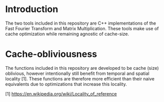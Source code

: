 # Introduction
The two tools included in this repository are C++ implementations of the Fast Fourier Transform and Matrix Multiplication.
These tools make use of cache optimization while remaining agnostic of cache-size.

# Cache-obliviousness
The functions included in this repository are developed to be cache (size) oblivious, however intentionally still benefit from temporal and spatial locality [1].
These functions are therefore more efficient than their naive equivalents due to optimizations that increase this locality.


[1] https://en.wikipedia.org/wiki/Locality_of_reference
